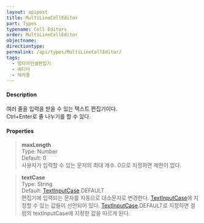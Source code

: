 ```yaml
---
layout: apipost
title: MultiLineCellEditor
part: Types
typename: Cell Editors
order: MultiLineCellEditor
objectname: 
directiontype: 
permalink: /api/types/MultiLineCellEditor/
tags:
  - 멀티라인셀편집기
  - 에디터
  - 여러줄
---
```



#### Description

여러 줄을 입력을 받을 수 있는 텍스트 편집기이다.   
Ctrl+Enter로 줄 나누기를 할 수 있다.  

#### Properties

> **maxLength**  
> Type: Number  
> Default: 0  
> 사용자가 입력할 수 있는 문자의 최대 개수. 0으로 지정하면 제한이 없다.  


> **textCase**  
> Type: String  
> Default: [TextInputCase](/api/types/TextInputCase).DEFAULT  
> 편집기에 입력되는 문자를 자동으로 대소문자로 변경한다. [TextInputCase](/api/types/TextInputCase)에 지정할 수 있는 값들이 선언되어 있다. [TextInputCase](/api/types/TextInputCase).DEFAULT로 지정하면 컬럼의 textInputCase에 지정한 값을 따르게 된다.
  